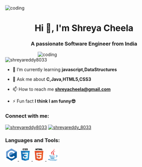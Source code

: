 <img alt="coding" width=100% height=300  align="center" src="https://bpb-us-e1.wpmucdn.com/wp.wwu.edu/dist/1/4146/files/2018/11/SUV4-1f7q527.gif">
<h1 align="center">Hi 👋, I'm Shreya Cheela</h1>
<h3 align="center">A passionate Software Engineer from India</h3>
<img align="right" alt="coding" width=400 src="https://cdn.dribbble.com/users/2704414/screenshots/7466903/selfportrait.gif">
<p align="left"> <img src="https://komarev.com/ghpvc/?username=shreyareddy8033&label=Profile%20views&color=0e75b6&style=flat" alt="shreyareddy8033" /> </p>

- 🌱 I’m currently learning **javascript,DataStructures**

- 💬 Ask me about **C,Java,HTML5,CSS3**

- 📫 How to reach me **shreyacheela@gmail.com**

- ⚡ Fun fact **I think I am funny😎**

<h3 align="left">Connect with me:</h3>
<p align="left">
<a href="https://twitter.com/shreyareddy8033" target="blank"><img align="center" src="https://raw.githubusercontent.com/rahuldkjain/github-profile-readme-generator/master/src/images/icons/Social/twitter.svg" alt="shreyareddy8033" height="30" width="40" /></a>
<a href="https://instagram.com/shreyareddy_8033" target="blank"><img align="center" src="https://raw.githubusercontent.com/rahuldkjain/github-profile-readme-generator/master/src/images/icons/Social/instagram.svg" alt="shreyareddy_8033" height="30" width="40" /></a>
</p>

<h3 align="left">Languages and Tools:</h3>
<p align="left"> <a href="https://www.cprogramming.com/" target="_blank" rel="noreferrer"> <img src="https://raw.githubusercontent.com/devicons/devicon/master/icons/c/c-original.svg" alt="c" width="40" height="40"/> </a> <a href="https://www.w3schools.com/css/" target="_blank" rel="noreferrer"> <img src="https://raw.githubusercontent.com/devicons/devicon/master/icons/css3/css3-original-wordmark.svg" alt="css3" width="40" height="40"/> </a> <a href="https://www.w3.org/html/" target="_blank" rel="noreferrer"> <img src="https://raw.githubusercontent.com/devicons/devicon/master/icons/html5/html5-original-wordmark.svg" alt="html5" width="40" height="40"/> </a> <a href="https://www.java.com" target="_blank" rel="noreferrer"> <img src="https://raw.githubusercontent.com/devicons/devicon/master/icons/java/java-original.svg" alt="java" width="40" height="40"/> </a> </p>


